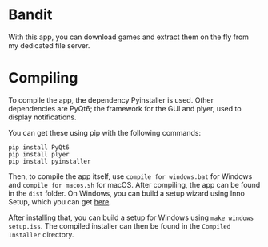 # Bandit

With this app, you can download games and extract them on the fly from my dedicated file server.

# Compiling

To compile the app, the dependency Pyinstaller is used.
Other dependencies are PyQt6; the framework for the GUI and plyer, used to display notifications.

You can get these using pip with the following commands:

```
pip install PyQt6
pip install plyer
pip install pyinstaller
```

Then, to compile the app itself, use `compile for windows.bat` for Windows and `compile for macos.sh` for macOS. After compiling, the app can be found in the `dist` folder. On Windows, you can build a setup wizard using Inno Setup, which you can get [here](https://jrsoftware.org/isinfo.php).

After installing that, you can build a setup for Windows using `make windows setup.iss`. The compiled installer can then be found in the `Compiled Installer` directory.